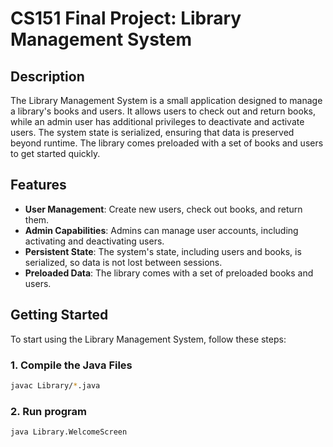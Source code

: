 # CS151 Final Project: Library Management System

## Description

The Library Management System is a small application designed to manage a library's books and users. It allows users to check out and return books, while an admin user has additional privileges to deactivate and activate users. The system state is serialized, ensuring that data is preserved beyond runtime. The library comes preloaded with a set of books and users to get started quickly.

## Features

- **User Management**: Create new users, check out books, and return them.
- **Admin Capabilities**: Admins can manage user accounts, including activating and deactivating users.
- **Persistent State**: The system's state, including users and books, is serialized, so data is not lost between sessions.
- **Preloaded Data**: The library comes with a set of preloaded books and users.

## Getting Started

To start using the Library Management System, follow these steps:

### 1. Compile the Java Files

```bash
javac Library/*.java
```

### 2. Run program

```bash
java Library.WelcomeScreen
```

